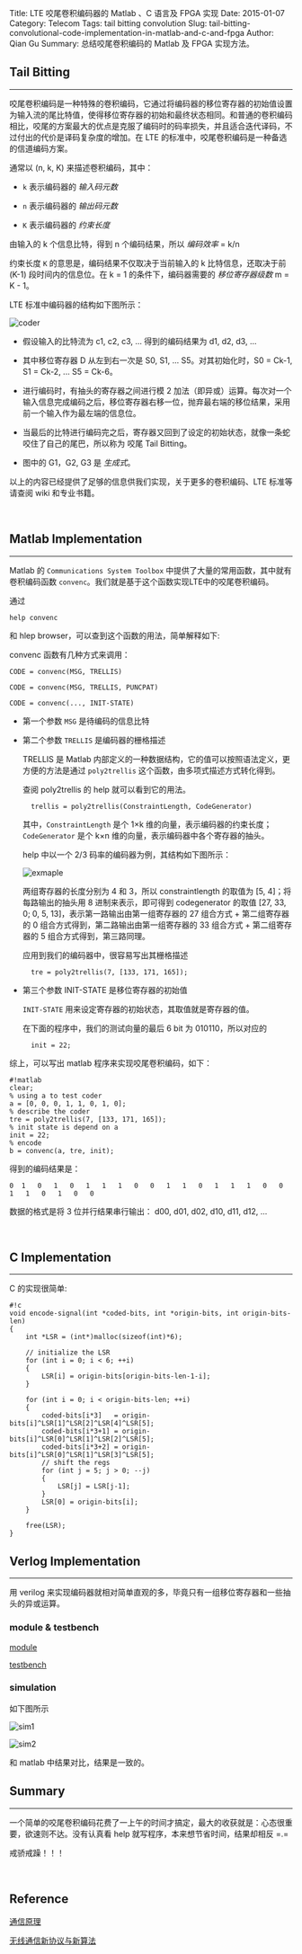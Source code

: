 Title: LTE 咬尾卷积编码器的 Matlab 、C 语言及 FPGA 实现
Date: 2015-01-07
Category: Telecom
Tags: tail bitting convolution
Slug: tail-bitting-convolutional-code-implementation-in-matlab-and-c-and-fpga
Author: Qian Gu
Summary: 总结咬尾卷积编码的 Matlab 及 FPGA 实现方法。

## Tail Bitting 
* * *

咬尾卷积编码是一种特殊的卷积编码，它通过将编码器的移位寄存器的初始值设置为输入流的尾比特值，使得移位寄存器的初始和最终状态相同。和普通的卷积编码相比，咬尾的方案最大的优点是克服了编码时的码率损失，并且适合迭代译码，不过付出的代价是译码复杂度的增加。在 LTE 的标准中，咬尾卷积编码是一种备选的信道编码方案。

通常以 (n, k, K) 来描述卷积编码，其中：

+ `k` 表示编码器的 *输入码元数*

+ `n` 表示编码器的 *输出码元数*

+ `K` 表示编码器的 *约束长度*

由输入的 k 个信息比特，得到 n 个编码结果，所以 *编码效率* = k/n

约束长度 `K` 的意思是，编码结果不仅取决于当前输入的 k 比特信息，还取决于前 (K-1) 段时间内的信息位。在 k = 1 的条件下，编码器需要的 *移位寄存器级数* m = K - 1。

LTE 标准中编码器的结构如下图所示：

![coder](/images/tail-bitting-convolutional-code-implementation-in-matlab-and-fpga/coder.jpg)

+ 假设输入的比特流为 c1, c2, c3, ... 得到的编码结果为 d1, d2, d3, ...

+ 其中移位寄存器 D 从左到右一次是 S0, S1, ... S5。对其初始化时，S0 = Ck-1, S1 = Ck-2, ... S5 = Ck-6。

+ 进行编码时，有抽头的寄存器之间进行模 2 加法（即异或）运算。每次对一个输入信息完成编码之后，移位寄存器右移一位，抛弃最右端的移位结果，采用前一个输入作为最左端的信息位。

+ 当最后的比特进行编码完之后，寄存器又回到了设定的初始状态，就像一条蛇咬住了自己的尾巴，所以称为 咬尾 Tail Bitting。

+ 图中的 G1，G2, G3 是 *生成式*。

以上的内容已经提供了足够的信息供我们实现，关于更多的卷积编码、LTE 标准等请查阅 wiki 和专业书籍。

<br>

## Matlab Implementation
* * *

Matlab 的 `Communications System Toolbox` 中提供了大量的常用函数，其中就有卷积编码函数 `convenc`。我们就是基于这个函数实现LTE中的咬尾卷积编码。

通过

    help convenc

和 hlep browser，可以查到这个函数的用法，简单解释如下:

convenc 函数有几种方式来调用：

    CODE = convenc(MSG, TRELLIS)

    CODE = convenc(MSG, TRELLIS, PUNCPAT)

    CODE = convenc(..., INIT-STATE)

+ 第一个参数 `MSG` 是待编码的信息比特

+ 第二个参数 `TRELLIS` 是编码器的栅格描述

    TRELLIS 是 Matlab 内部定义的一种数据结构，它的值可以按照语法定义，更方便的方法是通过 `poly2trellis` 这个函数，由多项式描述方式转化得到。

    查阅 poly2trellis 的 help 就可以看到它的用法。

        trellis = poly2trellis(ConstraintLength, CodeGenerator)

    其中，`ConstraintLength` 是个 1×k 维的向量，表示编码器的约束长度；`CodeGenerator` 是个 k×n 维的向量，表示编码器中各个寄存器的抽头。

    help 中以一个 2/3 码率的编码器为例，其结构如下图所示：

    ![exmaple](/images/tail-bitting-convolutional-code-implementation-in-matlab-and-fpga/example.png)

    两组寄存器的长度分别为 4 和 3，所以 constraintlength 的取值为 [5, 4]；将每路输出的抽头用 8 进制来表示，即可得到 codegenerator 的取值 [27, 33, 0; 0, 5, 13]，表示第一路输出由第一组寄存器的 27 组合方式 + 第二组寄存器的 0 组合方式得到，第二路输出由第一组寄存器的 33 组合方式 + 第二组寄存器的 5 组合方式得到，第三路同理。

    应用到我们的编码器中，很容易写出其栅格描述

        tre = poly2trellis(7, [133, 171, 165]);

+ 第三个参数 INIT-STATE 是移位寄存器的初始值

    `INIT-STATE` 用来设定寄存器的初始状态，其取值就是寄存器的值。

    在下面的程序中，我们的测试向量的最后 6 bit 为 010110，所以对应的

        init = 22;

综上，可以写出 matlab 程序来实现咬尾卷积编码，如下：

    #!matlab
    clear;  
    % using a to test coder
    a = [0, 0, 0, 1, 1, 0, 1, 0];
    % describe the coder
    tre = poly2trellis(7, [133, 171, 165]);
    % init state is depend on a
    init = 22;
    % encode
    b = convenc(a, tre, init);

得到的编码结果是：

    0  1   0   1   0   1   1   1   0   0   1   1   0   1   1   1   0   0   1   1   0   1   0   0

数据的格式是将 3 位并行结果串行输出： d00, d01, d02, d10, d11, d12, ...

<br>

## C Implementation
* * *

C 的实现很简单:

    #!c
    void encode-signal(int *coded-bits, int *origin-bits, int origin-bits-len)
    {
        int *LSR = (int*)malloc(sizeof(int)*6);
    
        // initialize the LSR
        for (int i = 0; i < 6; ++i)
        {
            LSR[i] = origin-bits[origin-bits-len-1-i];
        }
    
        for (int i = 0; i < origin-bits-len; ++i)
        {
            coded-bits[i*3]   = origin-bits[i]^LSR[1]^LSR[2]^LSR[4]^LSR[5];
            coded-bits[i*3+1] = origin-bits[i]^LSR[0]^LSR[1]^LSR[2]^LSR[5];
            coded-bits[i*3+2] = origin-bits[i]^LSR[0]^LSR[1]^LSR[3]^LSR[5];
            // shift the regs
            for (int j = 5; j > 0; --j)
            {
                LSR[j] = LSR[j-1];
            }
            LSR[0] = origin-bits[i];
        }
        
        free(LSR);
    }

## Verlog Implementation
* * *

用 verilog 来实现编码器就相对简单直观的多，毕竟只有一组移位寄存器和一些抽头的异或运算。

### module & testbench

[module](https://github.com/guqian110/guqian110.github.io/blob/master/files/tbce.v)

[testbench](https://github.com/guqian110/guqian110.github.io/blob/master/files/tb-tbce.v)

### simulation

如下图所示

![sim1](/images/tail-bitting-convolutional-code-implementation-in-matlab-and-fpga/sim1.png)

![sim2](/images/tail-bitting-convolutional-code-implementation-in-matlab-and-fpga/sim2.png)

和 matlab 中结果对比，结果是一致的。

## Summary
* * *

一个简单的咬尾卷积编码花费了一上午的时间才搞定，最大的收获就是：心态很重要，欲速则不达。没有认真看 help 就写程序，本来想节省时间，结果却相反 =.=

戒骄戒躁！！！

<br>

## Reference

[通信原理](http://book.douban.com/subject/1446684/)

[无线通信新协议与新算法](http://book.douban.com/subject/24784764/)
